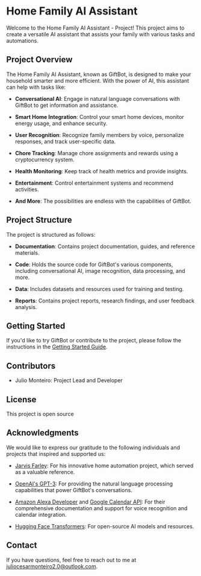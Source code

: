 # Home Family AI Assistant 

Welcome to the Home Family AI Assistant - Project! This project aims to create a versatile AI assistant that assists your family with various tasks and automations.

## Project Overview

The Home Family AI Assistant, known as GiftBot, is designed to make your household smarter and more efficient. With the power of AI, this assistant can help with tasks like:

- **Conversational AI**: Engage in natural language conversations with GiftBot to get information and assistance.

- **Smart Home Integration**: Control your smart home devices, monitor energy usage, and enhance security.

- **User Recognition**: Recognize family members by voice, personalize responses, and track user-specific data.

- **Chore Tracking**: Manage chore assignments and rewards using a cryptocurrency system.

- **Health Monitoring**: Keep track of health metrics and provide insights.

- **Entertainment**: Control entertainment systems and recommend activities.

- **And More**: The possibilities are endless with the capabilities of GiftBot.

## Project Structure

The project is structured as follows:

- **Documentation**: Contains project documentation, guides, and reference materials.

- **Code**: Holds the source code for GiftBot's various components, including conversational AI, image recognition, data processing, and more.

- **Data**: Includes datasets and resources used for training and testing.

- **Reports**: Contains project reports, research findings, and user feedback analysis.

## Getting Started

If you'd like to try GiftBot or contribute to the project, please follow the instructions in the [Getting Started Guide](./Documentation/Getting-Started.md).

## Contributors

- Julio Monteiro: Project Lead and Developer


## License

This project is open source

## Acknowledgments

We would like to express our gratitude to the following individuals and projects that inspired and supported us:

- [Jarvis Farley](https://jarvisfarley.com/): For his innovative home automation project, which served as a valuable reference.

- [OpenAI's GPT-3](https://openai.com/): For providing the natural language processing capabilities that power GiftBot's conversations.

- [Amazon Alexa Developer](https://developer.amazon.com/en-US/alexa/alexa-skills-kit) and [Google Calendar API](https://developers.google.com/calendar): For their comprehensive documentation and support for voice recognition and calendar integration.

- [Hugging Face Transformers](https://huggingface.co/transformers/): For open-source AI models and resources.

## Contact

If you have questions, feel free to reach out to me at [juliocesarmonteiro2.0@outlook.com](mailto:juliocesarmonteiro2.0@outlook.com).



